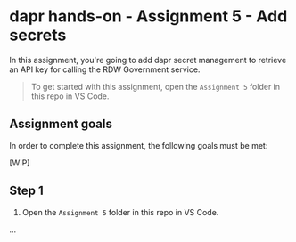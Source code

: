 # dapr hands-on - Assignment 5 - Add secrets

In this assignment, you're going to add dapr secret management to retrieve an API key for calling the RDW Government service.

> To get started with this assignment, open the `Assignment 5` folder in this repo in VS Code.

## Assignment goals

In order to complete this assignment, the following goals must be met:

[WIP]

## Step 1

1. Open the `Assignment 5` folder in this repo in VS Code.

...

